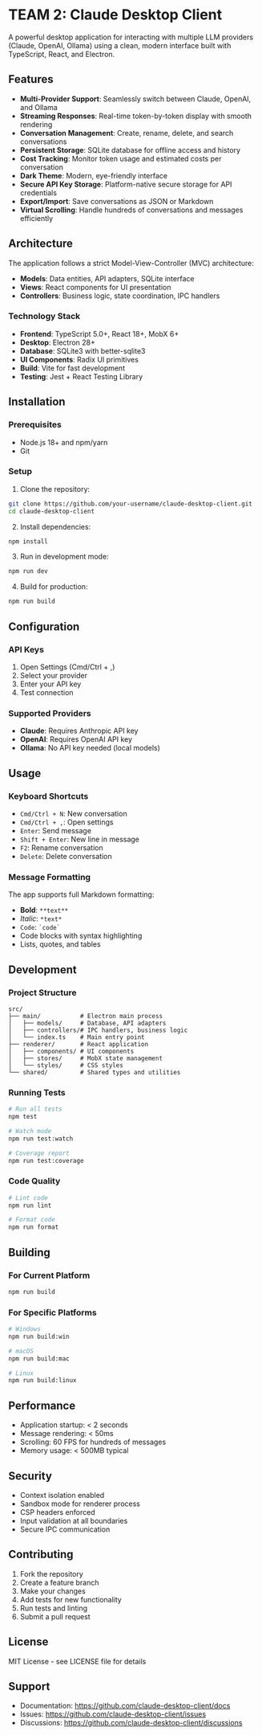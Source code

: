 # TEAM 2: Claude Desktop Client

A powerful desktop application for interacting with multiple LLM providers (Claude, OpenAI, Ollama) using a clean, modern interface built with TypeScript, React, and Electron.

## Features

- **Multi-Provider Support**: Seamlessly switch between Claude, OpenAI, and Ollama
- **Streaming Responses**: Real-time token-by-token display with smooth rendering
- **Conversation Management**: Create, rename, delete, and search conversations
- **Persistent Storage**: SQLite database for offline access and history
- **Cost Tracking**: Monitor token usage and estimated costs per conversation
- **Dark Theme**: Modern, eye-friendly interface
- **Secure API Key Storage**: Platform-native secure storage for API credentials
- **Export/Import**: Save conversations as JSON or Markdown
- **Virtual Scrolling**: Handle hundreds of conversations and messages efficiently

## Architecture

The application follows a strict Model-View-Controller (MVC) architecture:

- **Models**: Data entities, API adapters, SQLite interface
- **Views**: React components for UI presentation
- **Controllers**: Business logic, state coordination, IPC handlers

### Technology Stack

- **Frontend**: TypeScript 5.0+, React 18+, MobX 6+
- **Desktop**: Electron 28+
- **Database**: SQLite3 with better-sqlite3
- **UI Components**: Radix UI primitives
- **Build**: Vite for fast development
- **Testing**: Jest + React Testing Library

## Installation

### Prerequisites

- Node.js 18+ and npm/yarn
- Git

### Setup

1. Clone the repository:
```bash
git clone https://github.com/your-username/claude-desktop-client.git
cd claude-desktop-client
```

2. Install dependencies:
```bash
npm install
```

3. Run in development mode:
```bash
npm run dev
```

4. Build for production:
```bash
npm run build
```

## Configuration

### API Keys

1. Open Settings (Cmd/Ctrl + ,)
2. Select your provider
3. Enter your API key
4. Test connection

### Supported Providers

- **Claude**: Requires Anthropic API key
- **OpenAI**: Requires OpenAI API key
- **Ollama**: No API key needed (local models)

## Usage

### Keyboard Shortcuts

- `Cmd/Ctrl + N`: New conversation
- `Cmd/Ctrl + ,`: Open settings
- `Enter`: Send message
- `Shift + Enter`: New line in message
- `F2`: Rename conversation
- `Delete`: Delete conversation

### Message Formatting

The app supports full Markdown formatting:
- **Bold**: `**text**`
- *Italic*: `*text*`
- `Code`: `` `code` ``
- Code blocks with syntax highlighting
- Lists, quotes, and tables

## Development

### Project Structure

```
src/
├── main/           # Electron main process
│   ├── models/     # Database, API adapters
│   ├── controllers/# IPC handlers, business logic
│   └── index.ts    # Main entry point
├── renderer/       # React application
│   ├── components/ # UI components
│   ├── stores/     # MobX state management
│   └── styles/     # CSS styles
└── shared/         # Shared types and utilities
```

### Running Tests

```bash
# Run all tests
npm test

# Watch mode
npm run test:watch

# Coverage report
npm run test:coverage
```

### Code Quality

```bash
# Lint code
npm run lint

# Format code
npm run format
```

## Building

### For Current Platform

```bash
npm run build
```

### For Specific Platforms

```bash
# Windows
npm run build:win

# macOS
npm run build:mac

# Linux
npm run build:linux
```

## Performance

- Application startup: < 2 seconds
- Message rendering: < 50ms
- Scrolling: 60 FPS for hundreds of messages
- Memory usage: < 500MB typical

## Security

- Context isolation enabled
- Sandbox mode for renderer process
- CSP headers enforced
- Input validation at all boundaries
- Secure IPC communication

## Contributing

1. Fork the repository
2. Create a feature branch
3. Make your changes
4. Add tests for new functionality
5. Run tests and linting
6. Submit a pull request

## License

MIT License - see LICENSE file for details

## Support

- Documentation: https://github.com/claude-desktop-client/docs
- Issues: https://github.com/claude-desktop-client/issues
- Discussions: https://github.com/claude-desktop-client/discussions